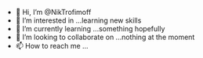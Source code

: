 - 👋 Hi, I’m @NikTrofimoff
- 👀 I’m interested in ...learning new skills
- 🌱 I’m currently learning ...something hopefully
- 💞️ I’m looking to collaborate on ...nothing at the moment
- 📫 How to reach me ...

<!---
NikTrofimoff/NikTrofimoff is a ✨ special ✨ repository because its `README.md` (this file) appears on your GitHub profile.
You can click the Preview link to take a look at your changes.
--->

